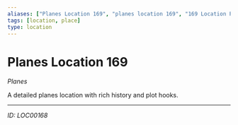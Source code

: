 ```yaml
---
aliases: ["Planes Location 169", "planes location 169", "169 Location Planes"]
tags: [location, place]
type: location
---
```


# Planes Location 169

*Planes*

A detailed planes location with rich history and plot hooks.

---
*ID: LOC00168*
